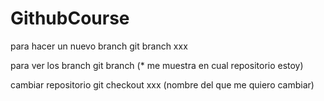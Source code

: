 # GithubCourse

para hacer un nuevo branch
   git branch xxx

para ver los branch
   git branch (* me muestra en cual repositorio estoy)

cambiar repositorio
   git checkout xxx (nombre del que me quiero cambiar)

